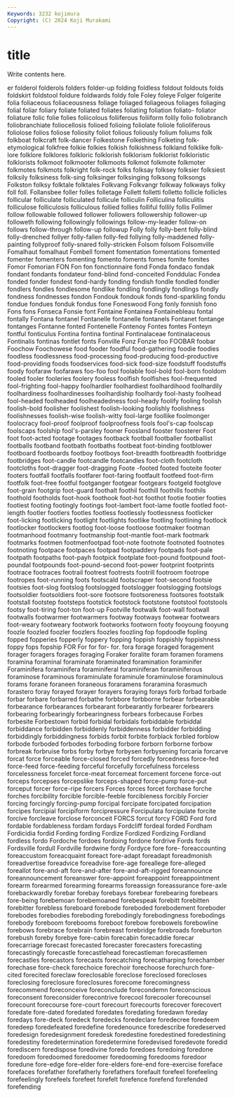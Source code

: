 ```yaml
---
Keywords: 3232 kojimura
Copyright: (C) 2024 Koji Murakami
---
```


# title

Write contents here.



er folderol
folderols folders folder-up folding foldless foldout foldouts folds foldskirt foldstool
foldure foldwards foldy fole Foley foleye Folger folgerite folia foliaceous
foliaceousness foliage foliaged foliageous foliages foliaging folial foliar foliary foliate
foliated foliates foliating foliation foliato- foliator foliature folic folie folies
foliicolous foliiferous foliiform folily folio foliobranch foliobranchiate foliocellosis folioed folioing
foliolate foliole folioliferous foliolose folios foliose foliosity foliot folious foliously
folium foliums folk folkboat folkcraft folk-dancer Folkestone Folkething Folketing folk-etymological
folkfree folkie folkies folkish folkishness folkland folklike folk-lore folklore folklores
folkloric folklorish folklorism folklorist folkloristic folklorists folkmoot folkmooter folkmoots folkmot
folkmote folkmoter folkmotes folkmots folkright folk-rock folks folksay folksey folksier
folksiest folksily folksiness folk-sing folksinger folksinging folksong folksongs Folkston folksy
folktale folktales Folkvang Folkvangr folkway folkways folky foll foll. Follansbee
foller folles folletage Follett folletti folletto follicle follicles follicular folliculate
folliculated follicule folliculin Folliculina folliculitis folliculose folliculosis folliculous follied follies
folliful follily follis Follmer follow followable followed follower followers followership
follower-up followeth following followingly followings follow-my-leader follow-on follows follow-through follow-up
followup Folly folly folly-bent folly-blind folly-drenched follyer folly-fallen folly-fed follying
folly-maddened folly-painting follyproof folly-snared folly-stricken Folsom folsom Folsomville Fomalhaut fomalhaut
Fombell foment fomentation fomentations fomented fomenter fomenters fomenting fomento foments
fomes fomite fomites Fomor Fomorian FON Fon fon fonctionnaire fond
Fonda fondaco fondak fondant fondants fondateur fond-blind fond-conceited Fonddulac Fondea
fonded fonder fondest fond-hardy fonding fondish fondle fondled fondler fondlers
fondles fondlesome fondlike fondling fondlingly fondlings fondly fondness fondnesses fondon
Fondouk fondouk fonds fond-sparkling fondu fondue fondues fonduk fondus fone
Foneswood Fong fonly fonnish fono Fons fons Fonseca Fonsie font
Fontaine Fontainea Fontainebleau fontal fontally Fontana fontanel Fontanelle fontanelle fontanels
Fontanet fontange fontanges Fontanne fonted Fontenelle Fontenoy Fontes fontes Fonteyn
fontful fonticulus Fontina fontina fontinal Fontinalaceae fontinalaceous Fontinalis fontinas fontlet
fonts Fonville Fonz Fonzie foo FOOBAR foobar Foochow Foochowese food
fooder foodful food-gathering foodie foodies foodless foodlessness food-processing food-producing food-productive
food-providing foods foodservices food-sick food-size foodstuff foodstuffs foody foofaraw foofaraws
foo-foo fool foolable fool-bold fool-born fooldom fooled fooler fooleries foolery
fooless foolfish foolfishes fool-frequented fool-frighting fool-happy foolhardier foolhardiest foolhardihood foolhardily
foolhardiness foolhardinesses foolhardiship foolhardy fool-hasty foolhead fool-headed foolheaded foolheadedness fool-heady
foolify fooling foolish foolish-bold foolisher foolishest foolish-looking foolishly foolishness foolishnesses
foolish-wise foolish-witty fool-large foollike foolmonger foolocracy fool-proof foolproof foolproofness fools
fool's-cap foolscap foolscaps foolship fool's-parsley fooner Foosland fooster foosterer Foot
foot foot-acted footage footages footback football footballer footballist footballs footband
footbath footbaths footbeat foot-binding footblower footboard footboards footboy footboys foot-breadth
footbreadth footbridge footbridges foot-candle footcandle footcandles foot-cloth footcloth footcloths foot-dragger
foot-dragging Foote -footed footed footeite footer footers footfall footfalls footfarer
foot-faring footfault footfeed foot-firm footfolk foot-free footful footganger footgear footgears
footgeld footglove foot-grain footgrip foot-guard foothalt foothil foothill foothills foothils
foothold footholds foot-hook foothook foot-hot foothot footie footier footies footiest
footing footingly footings foot-lambert foot-lame footle footled foot-length footler footlers
footles footless footlessly footlessness footlicker foot-licking footlicking footlight footlights footlike
footling footlining footlock footlocker footlockers footlog foot-loose footloose footmaker footman
footmanhood footmanry footmanship foot-mantle foot-mark footmark footmarks footmen footmenfootpad foot-note
footnote footnoted footnotes footnoting footpace footpaces footpad footpaddery footpads foot-pale
footpath footpaths foot-payh footpick footplate foot-pound footpound foot-poundal footpounds foot-pound-second
foot-power footprint footprints footrace footraces footrail footrest footrests footrill footroom
footrope footropes foot-running foots footscald footscraper foot-second footsie footsies foot-slog
footslog footslogged footslogger footslogging footslogs footsoldier footsoldiers foot-sore footsore footsoreness
footsores footstalk footstall footstep footsteps footstick footstock footstone footstool footstools
footsy foot-tiring foot-ton foot-up Footville footwalk foot-wall footwall footwalls footwarmer
footwarmers footway footways footwear footwears foot-weary footweary footwork footworks footworn
footy fooyoung fooyung foozle foozled foozler foozlers foozles foozling fop
fopdoodle fopling fopped fopperies fopperly foppery fopping foppish foppishly foppishness
foppy fops fopship FOR For for for- for. fora forage
foraged foragement forager foragers forages foraging Foraker foralite foram foramen
foramens foramina foraminal foraminate foraminated foramination foraminifer Foraminifera foraminifera foraminiferal
foraminiferan foraminiferous foraminose foraminous foraminulate foraminule foraminulose foraminulous forams forane
foraneen foraneous foraramens foraramina forasmuch forastero foray forayed forayer forayers
foraying forays forb forbad forbade forbar forbare forbarred forbathe forbbore
forbborne forbear forbearable forbearance forbearances forbearant forbearantly forbearer forbearers forbearing
forbearingly forbearingness forbears forbecause Forbes forbesite Forbestown forbid forbidal forbidals
forbiddable forbiddal forbiddance forbidden forbiddenly forbiddenness forbidder forbidding forbiddingly forbiddingness
forbids forbit forbite forblack forbled forblow forbode forboded forbodes forboding
forbore forborn forborne forbow forbreak forbruise forbs forby forbye forbysen
forbysening forcaria forcarve forcat force forceable force-closed forced forcedly forcedness
force-fed force-feed force-feeding forceful forcefully forcefulness forceless forcelessness forcelet force-meat
forcemeat forcement forcene force-out forceps forcepses forcepslike forceps-shaped force-pump force-put
forceput forcer force-ripe forcers Forces forces forcet forchase forche forches
forcibility forcible forcible-feeble forcibleness forcibly Forcier forcing forcingly forcing-pump forcipal
forcipate forcipated forcipation forcipes forcipial forcipiform forcipressure Forcipulata forcipulate forcite
forcive forcleave forclose forconceit FORCS forcut forcy FORD Ford ford
fordable fordableness fordam fordays Fordcliff fordeal forded Fordham Fordicidia fordid
Fording fording Fordize Fordized Fordizing Fordland fordless fordo Fordoche fordoes
fordoing fordone fordrive Fords fords Fordsville fordull Fordville fordwine fordy
Fordyce fore fore- foreaccounting foreaccustom foreacquaint foreact fore-adapt foreadapt foreadmonish
foreadvertise foreadvice foreadvise fore-age foreallege fore-alleged foreallot fore-and-aft fore-and-after fore-and-aft-rigged
foreannounce foreannouncement foreanswer fore-appoint foreappoint foreappointment forearm forearmed forearming forearms
foreassign foreassurance fore-axle forebackwardly forebar forebay forebays forebear forebearing forebears
fore-being forebemoan forebemoaned forebespeak forebitt forebitten forebitter forebless foreboard forebode
foreboded forebodement foreboder forebodes forebodies foreboding forebodingly forebodingness forebodings forebody
foreboom forebooms foreboot forebow forebowels forebowline forebows forebrace forebrain forebreast
forebridge forebroads foreburton forebush foreby forebye fore-cabin forecabin forecaddie forecar
forecarriage forecast forecasted forecaster forecasters forecasting forecastingly forecastle forecastlehead forecastleman
forecastlemen forecastles forecastors forecasts forecatching forecatharping forechamber forechase fore-check forechoice
forechoir forechoose forechurch fore-cited forecited foreclaw foreclosable foreclose foreclosed forecloses
foreclosing foreclosure foreclosures forecome forecomingness forecommend foreconceive foreconclude forecondemn foreconscious
foreconsent foreconsider forecontrive forecool forecooler forecounsel forecount forecourse fore-court forecourt
forecourts forecover forecovert foredate fore-dated foredated foredates foredating foredawn foreday
foredays fore-deck foredeck foredecks foredeclare foredecree foredeem foredeep foredefeated foredefine
foredenounce foredescribe foredeserved foredesign foredesignment foredesk foredestine foredestined foredestining foredestiny
foredetermination foredetermine foredevised foredevote foredid forediscern foredispose foredivine foredo foredoes
foredoing foredone foredoom foredoomed foredoomer foredooming foredooms foredoor foredune fore-edge
fore-elder fore-elders fore-end fore-exercise foreface forefaces forefather forefatherly forefathers forefault
forefeel forefeeling forefeelingly forefeels forefeet forefelt forefence forefend forefended forefending
